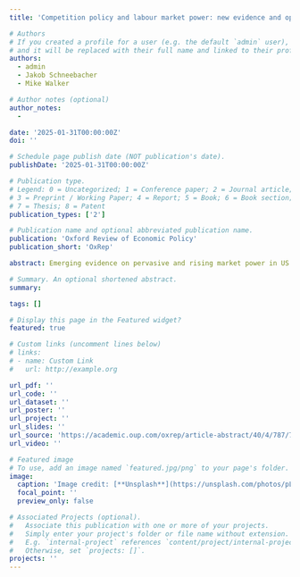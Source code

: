 ```yaml
---
title: 'Competition policy and labour market power: new evidence and open questions'

# Authors
# If you created a profile for a user (e.g. the default `admin` user), write the username (folder name) here
# and it will be replaced with their full name and linked to their profile.
authors:
  - admin
  - Jakob Schneebacher
  - Mike Walker

# Author notes (optional)
author_notes:
  - 

date: '2025-01-31T00:00:00Z'
doi: ''

# Schedule page publish date (NOT publication's date).
publishDate: '2025-01-31T00:00:00Z'

# Publication type.
# Legend: 0 = Uncategorized; 1 = Conference paper; 2 = Journal article;
# 3 = Preprint / Working Paper; 4 = Report; 5 = Book; 6 = Book section;
# 7 = Thesis; 8 = Patent
publication_types: ['2']

# Publication name and optional abbreviated publication name.
publication: 'Oxford Review of Economic Policy'
publication_short: 'OxRep'

abstract: Emerging evidence on pervasive and rising market power in US labour markets has led some competition agencies to wonder if the prevailing focus on product market power is too narrow. We survey existing competition enforcement in labour markets and the empirical evidence on the extent and impact of labour market power, with a particular focus on the UK. We find that in contrast to the US, labour market power in the UK has not risen substantially. Nonetheless, workers vary in their exposure and, for some, labour market power has significant economic costs. Labour market power also appears to interact in significant ways with other labour market policies. We argue these findings underscore the danger of making policy decisions based on evidence from other countries, or by analogy with product markets. We survey what these findings mean for existing tools available to competition agencies and conclude by laying out four types of open questions - theoretical, empirical, legal, and normative.

# Summary. An optional shortened abstract.
summary: 

tags: []

# Display this page in the Featured widget?
featured: true

# Custom links (uncomment lines below)
# links:
# - name: Custom Link
#   url: http://example.org

url_pdf: ''
url_code: ''
url_dataset: ''
url_poster: ''
url_project: ''
url_slides: ''
url_source: 'https://academic.oup.com/oxrep/article-abstract/40/4/787/7990571?redirectedFrom=fulltext'
url_video: ''

# Featured image
# To use, add an image named `featured.jpg/png` to your page's folder.
image:
  caption: 'Image credit: [**Unsplash**](https://unsplash.com/photos/pLCdAaMFLTE)'
  focal_point: ''
  preview_only: false

# Associated Projects (optional).
#   Associate this publication with one or more of your projects.
#   Simply enter your project's folder or file name without extension.
#   E.g. `internal-project` references `content/project/internal-project/index.md`.
#   Otherwise, set `projects: []`.
projects: ''
---
```

